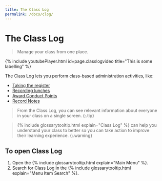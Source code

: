 ```yaml
---
title: The Class Log
permalink: /docs/clog/
---
```

# The Class Log

> Manage your class from one place.

{% include youtubePlayer.html id=page.classlogvideo title="This is some labelling" %}

The Class Log lets you perform class-based administration activities, like:

- [Taking the register](take-register/)
- [Recording lunches](dinner-register/)
- [Award Conduct Points](conduct/)
- [Record Notes](notes/)

> From the Class Log, you can see relevant information about everyone in your class on a single screen.
{:.tip}

> {% include glossarytooltip.html explain="Class Log" %} can help you understand your class to better so you can take action to improve their learning experience.
{:.warning}


## To open  Class Log
1. Open the {% include glossarytooltip.html explain="Main Menu" %}.
1. Search for Class Log in the {% include glossarytooltip.html explain="Menu Item Search" %}.
